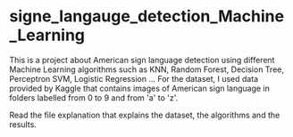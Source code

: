 # signe_langauge_detection_Machine_Learning
This is a project about American sign language detection using different Machine Learning algorithms such as KNN, Random Forest, Decision Tree, Perceptron SVM, Logistic Regression ...
For the dataset, I used data provided by Kaggle that contains images of American sign language in folders labelled from 0 to 9 and from 'a' to 'z'.

Read the file explanation that explains the dataset, the algorithms and the results.

